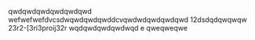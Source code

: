 qwdqwdqwdqwdqwdqwd
wefwefwefdvcsdwqwdqwdqwddcvqwdwdqwdqwdqwd
12dsdqdqwqwqw
23r2-[3ri3proij32r
wqdqwdqwdqwdwqd
e
qweqweqwe
